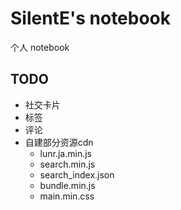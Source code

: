 # SilentE's notebook

个人 notebook

## TODO
- 社交卡片
- 标签
- 评论
- 自建部分资源cdn
  - lunr.ja.min.js
  - search.min.js
  - search_index.json
  - bundle.min.js
  - main.min.css